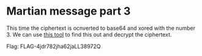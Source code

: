 # Martian message part 3

This time the ciphertext is ocnverted to base64 and xored with the number 3. We can use [this tool](https://gchq.github.io/CyberChef/) to find this out and decrypt the ciphertext.

Flag: FLAG-4jdr782jha62jaLL38972Q